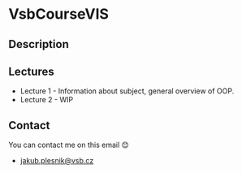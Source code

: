 # VsbCourseVIS

## Description

## Lectures
* Lecture 1 - Information about subject, general overview of OOP. 
* Lecture 2 - WIP

## Contact
You can contact me on this email :blush:
- jakub.plesnik@vsb.cz  

